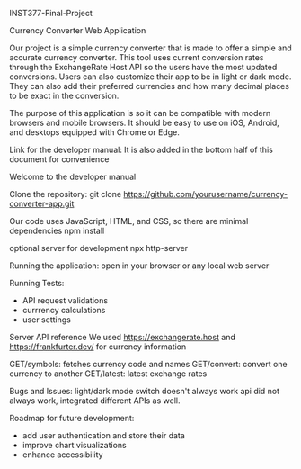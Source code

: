 INST377-Final-Project

Currency Converter Web Application

Our project is a simple currency converter that is made to offer a simple and accurate currency converter. This tool uses current conversion rates through the ExchangeRate Host API so the users have the most updated conversions.
Users can also customize their app to be in light or dark mode. They can also add their preferred currencies and how many decimal places to be exact in the conversion.

The purpose of this application is so it can be compatible with modern browsers and mobile browsers. It should be easy to use on iOS, Android, and desktops equipped with Chrome or Edge.

Link for the developer manual: 
It is also added in the bottom half of this document for convenience



Welcome to the developer manual

Clone the repository:
git clone https://github.com/yourusername/currency-converter-app.git

Our code uses JavaScript, HTML, and CSS, so there are minimal dependencies
npm install

optional server for development
npx http-server

Running the application:
open in your browser or any local web server

Running Tests:
- API request validations
- currrency calculations
- user settings

Server API reference
We used https://exchangerate.host and https://frankfurter.dev/ for currency information

GET/symbols: fetches currency code and names
GET/convert: convert one currency to another
GET/latest: latest exchange rates

Bugs and Issues:
light/dark mode switch doesn't always work
api did not always work, integrated different APIs as well.

Roadmap for future development:
- add user authentication and store their data
- improve chart visualizations
- enhance accessibility

